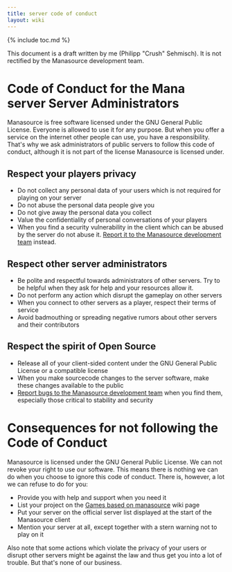 ```yaml
---
title: server code of conduct
layout: wiki
---
```

{% include toc.md %}

This document is a draft written by me (Philipp "Crush" Sehmisch). It is not rectified by the Manasource development team.

#  Code of Conduct for the Mana server Server Administrators

Manasource is free software licensed under the GNU General Public License. Everyone is allowed to use it for any purpose. But when you offer a service on the internet other people can use, you have a responsibility. That's why we ask administrators of public servers to follow this code of conduct, although it is not part of the license Manasource is licensed under.

##  Respect your players privacy

 * Do not collect any personal data of your users which is not required for playing on your server
 * Do not abuse the personal data people give you
 * Do not give away the personal data you collect
 * Value the confidentiality of personal conversations of your players
 * When you find a security vulnerability in the client which can be abused by the server do not abuse it. [Report it to the Manasource development team](http://bugs.manasource.org) instead.
  
##  Respect other server administrators

 * Be polite and respectful towards administrators of other servers. Try to be helpful when they ask for help and your resources allow it.
 * Do not perform any action which disrupt the gameplay on other servers
 * When you connect to other servers as a player, respect their terms of service
 * Avoid badmouthing or spreading negative rumors about other servers and their contributors
 
##  Respect the spirit of Open Source

 * Release all of your client-sided content under the GNU General Public License or a compatible license
 * When you make sourcecode changes to the server software, make these changes available to the public
 * [Report bugs to the Manasource development team](http://bugs.manasource.org) when you find them, especially those critical to stability and security

#  Consequences for not following the Code of Conduct

Manasource is licensed under the GNU General Public License. We can not revoke your right to use our software. This means there is nothing we can do when you choose to ignore this code of conduct. There is, however, a lot we can refuse to do for you:
 * Provide you with help and support when you need it
 * List your project on the [Games based on manasource](games_based_on_manasource.html) wiki page
 * Put your server on the official server list displayed at the start of the Manasource client
 * Mention your server at all, except together with a stern warning not to play on it

Also note that some actions which violate the privacy of your users or disrupt other servers might be against the law and thus get you into a lot of trouble. But that's none of our business.
